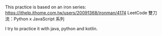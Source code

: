 
This practice is based on an iron series:
https://ithelp.ithome.com.tw/users/20091368/ironman/4174
LeetCode 雙刀流：Python x JavaScript 系列

I try to practice it with java, python and kotlin.

